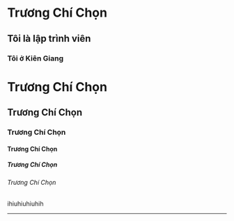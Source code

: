 

# Trương Chí Chọn
## Tôi là lập trình viên
### Tôi ở Kiên Giang 

<h1>Trương Chí Chọn</h1>
<h2>Trương Chí Chọn</h2>
<h3>Trương Chí Chọn</h3>
<h4>Trương Chí Chọn</h4>
<h5>Trương Chí Chọn</h5>
<h6>Trương Chí Chọn</h6>
ihiuhiuhiuhih
<hr>

